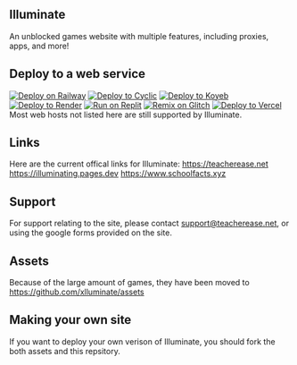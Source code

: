 ## Illuminate
An unblocked games website with multiple features, including proxies, apps, and more!
## Deploy to a web service
[![Deploy on Railway](https://binbashbanana.github.io/deploy-buttons/buttons/remade/railway.svg)](https://railway.app/new/template?template=https://github.com/mmtrucefacts/Illuminate)
[![Deploy to Cyclic](https://binbashbanana.github.io/deploy-buttons/buttons/remade/cyclic.svg)](https://app.cyclic.sh/api/app/deploy/mmtrucefacts/Illuminate)
[![Deploy to Koyeb](https://binbashbanana.github.io/deploy-buttons/buttons/remade/koyeb.svg)](https://app.koyeb.com/deploy?type=git&repository=github.com/mmtrucefacts/Illuminate&branch=main&name=illuminate)
[![Deploy to Render](https://binbashbanana.github.io/deploy-buttons/buttons/remade/render.svg)](https://render.com/deploy?repo=https://github.com/mmtrucefacts/Illuminate)
[![Run on Replit](https://binbashbanana.github.io/deploy-buttons/buttons/remade/replit.svg)](https://replit.com/github/mmtrucefacts/Illuminate)
[![Remix on Glitch](https://binbashbanana.github.io/deploy-buttons/buttons/remade/glitch.svg)](https://glitch.com/edit/#!/import/github/mmtrucefacts/Illuminate)
[![Deploy to Vercel](https://binbashbanana.github.io/deploy-buttons/buttons/remade/vercel.svg)](https://vercel.com/new/clone?repository-url=https://github.com/mmtrucefacts/Illuminate)
Most web hosts not listed here are still supported by Illuminate.
## Links
Here are the current offical links for Illuminate:
https://teacherease.net
https://illuminating.pages.dev
https://www.schoolfacts.xyz
## Support
For support relating to the site, please contact support@teacherease.net, or using the google forms provided on the site. 
## Assets
Because of the large amount of games, they have been moved to https://github.com/xlluminate/assets 
## Making your own site
If you want to deploy your own verison of Illuminate, you should fork the both assets and this repsitory. 

